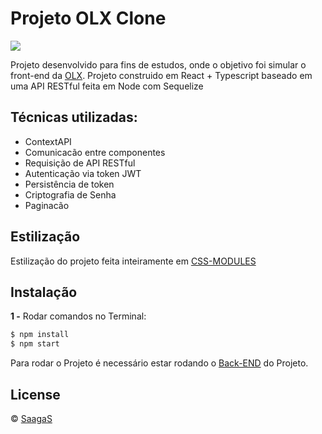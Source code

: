 # Projeto OLX Clone

![](https://github.com/biixin/olx-GIFF/blob/main/20221103_201905.gif)

Projeto desenvolvido para fins de estudos, onde o objetivo foi simular o front-end da [OLX](https://olx.com.br/).
Projeto construido em React + Typescript baseado em uma API RESTful feita em Node com Sequelize

## Técnicas utilizadas:

- ContextAPI
- Comunicacão entre componentes
- Requisição de API RESTful
- Autenticação via token JWT
- Persistência de token
- Criptografia de Senha
- Paginacão

## Estilização

Estilização do projeto feita inteiramente em [CSS-MODULES](https://create-react-app.dev/docs/adding-a-css-modules-stylesheet/)  

## Instalação

**1 -** Rodar comandos no Terminal:
```sh
$ npm install
$ npm start
```
Para rodar o Projeto é necessário estar rodando o [Back-END](https://github.com/saagas-code/NodeJS-GAME3RB-Clone/) do Projeto.

## License
© [SaagaS](https://github.com/SaagaS0)

